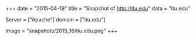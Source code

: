 
+++
date = "2015-04-19"
title = "Snapshot of http://itu.edu"
data = "itu.edu"

Server = ["Apache"]
domain = ["itu.edu"]

  image = "snapshots/2015_16/itu.edu.png"
+++
#
